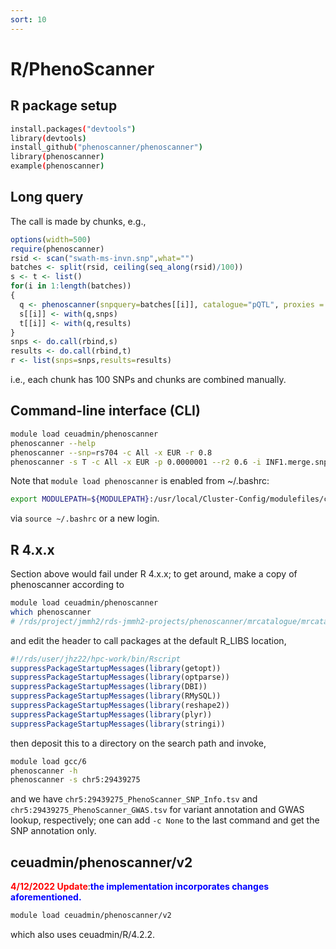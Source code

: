 ```yaml
---
sort: 10
---
```


# R/PhenoScanner

## R package setup

```bash
install.packages("devtools")
library(devtools)
install_github("phenoscanner/phenoscanner")
library(phenoscanner)
example(phenoscanner)
```

## Long query

The call is made by chunks, e.g.,

```r
options(width=500)
require(phenoscanner)
rsid <- scan("swath-ms-invn.snp",what="")
batches <- split(rsid, ceiling(seq_along(rsid)/100))
s <- t <- list()
for(i in 1:length(batches))
{
  q <- phenoscanner(snpquery=batches[[i]], catalogue="pQTL", proxies = "EUR", pvalue = 1e-07, r2= 0.6, build=37)
  s[[i]] <- with(q,snps)
  t[[i]] <- with(q,results)
}
snps <- do.call(rbind,s)
results <- do.call(rbind,t)
r <- list(snps=snps,results=results)
```

i.e., each chunk has 100 SNPs and chunks are combined manually.

## Command-line interface (CLI)

```bash
module load ceuadmin/phenoscanner
phenoscanner --help
phenoscanner --snp=rs704 -c All -x EUR -r 0.8
phenoscanner -s T -c All -x EUR -p 0.0000001 --r2 0.6 -i INF1.merge.snp -o INF1
```

Note that `module load phenoscanner` is enabled from ~/.bashrc:

```bash
export MODULEPATH=${MODULEPATH}:/usr/local/Cluster-Config/modulefiles/ceuadmin/
```

via `source ~/.bashrc` or a new login.

## R 4.x.x

Section above would fail under R 4.x.x; to get around, make a copy of phenoscanner according to

```bash
module load ceuadmin/phenoscanner
which phenoscanner
# /rds/project/jmmh2/rds-jmmh2-projects/phenoscanner/mrcatalogue/mrcatalogue/phenoscanner_v2/phenoscanner
```

and edit the header to call packages at the default R_LIBS location,

```r
#!/rds/user/jhz22/hpc-work/bin/Rscript
suppressPackageStartupMessages(library(getopt))
suppressPackageStartupMessages(library(optparse))
suppressPackageStartupMessages(library(DBI))
suppressPackageStartupMessages(library(RMySQL))
suppressPackageStartupMessages(library(reshape2))
suppressPackageStartupMessages(library(plyr))
suppressPackageStartupMessages(library(stringi))
```

then deposit this to a directory on the search path and invoke,

```bash
module load gcc/6
phenoscanner -h
phenoscanner -s chr5:29439275
```

and we have `chr5:29439275_PhenoScanner_SNP_Info.tsv` and `chr5:29439275_PhenoScanner_GWAS.tsv` for variant annotation and GWAS lookup, respectively; one can add `-c None` to the last command and get the SNP annotation only.

## ceuadmin/phenoscanner/v2

<font color="red"><b>4/12/2022 Update</b></font>:<font color="blue"><b>the implementation incorporates changes aforementioned.</b></font>

```bash
module load ceuadmin/phenoscanner/v2
```

which also uses ceuadmin/R/4.2.2.
